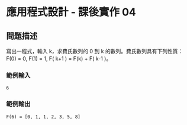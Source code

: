 # 應用程式設計 - 課後實作 04

## 問題描述
寫出一程式，輸入 k，求費氏數列的 0 到 k 的數列。費氏數列具有下列性質：F(0) = 0, F(1) = 1, F( k+1 ) = F(k) + F( k-1 )。
### 範例輸入
```
6
```
### 範例輸出 
```
F(6) = [0, 1, 1, 2, 3, 5, 8]
```

